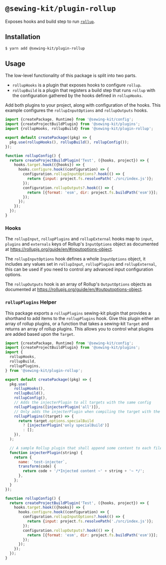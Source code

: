 # `@sewing-kit/plugin-rollup`

Exposes hooks and build step to run [`rollup`](https://rollupjs.org/guide/en/).

## Installation

```bash
$ yarn add @sewing-kit/plugin-rollup
```

## Usage

The low-level functionality of this package is split into two parts.

- `rollupHooks` is a plugin that exposes hooks to configure `rollup`.
- `rollupBuild` is a plugin that registers a build step that runs `rollup` with the configuration gathered by the hooks defined in `rollupHooks`.

Add both plugins to your project, along with configuration of the hooks. This example configures the `rollupInputOptions` and `rollupOutputs` hooks.

```js
import {createPackage, Runtime} from '@sewing-kit/config';
import {createProjectBuildPlugin} from '@sewing-kit/plugins';
import {rollupHooks, rollupBuild} from '@sewing-kit/plugin-rollup';

export default createPackage((pkg) => {
  pkg.use(rollupHooks(), rollupBuild(), rollupConfig());
});

function rollupConfig() {
  return createProjectBuildPlugin('Test', ({hooks, project}) => {
    hooks.target.hook(({hooks}) => {
      hooks.configure.hook((configuration) => {
        configuration.rollupInputOptions?.hook(() => {
          return {input: project.fs.resolvePath('./src/index.js')};
        });
        configuration.rollupOutputs?.hook(() => {
          return [{format: 'esm', dir: project.fs.buildPath('esm')}];
        });
      });
    });
  });
}
```

### Hooks

The `rollupInput`, `rollupPlugins` and `rollupExternal` hooks map to `input`, `plugins` and `externals` keys of Rollup's `InputOptions` object as documented at https://rollupjs.org/guide/en/#inputoptions-object.

The `rollupInputOptions` hook defines a whole `InputOptions` object, it includes any values set in `rollupInput`, `rollupPlugins` and `rollupExternal`, this can be used if you need to control any advanced input configuration options.

The `rollupOutputs` hook is an array of Rollup's `OutputOptions` objects as documented at https://rollupjs.org/guide/en/#outputoptions-object.

### `rollupPlugins` Helper

This package exports a `rollupPlugins` sewing-kit plugin that provides a shorthand to add items to the `rollupPlugins` hook. Give this plugin either an array of rollup plugins, or a function that takes a sewing-kit `Target` and returns an array of rollup plugins. This allows you to control what plugins are added based upon the `Target`.

```js
import {createPackage, Runtime} from '@sewing-kit/config';
import {createProjectBuildPlugin} from '@sewing-kit/plugins';
import {
  rollupHooks,
  rollupBuild,
  rollupPlugins,
} from '@sewing-kit/plugin-rollup';

export default createPackage((pkg) => {
  pkg.use(
    rollupHooks(),
    rollupBuild(),
    rollupConfig(),
    // Adds the injecterPlugin to all targets with the same config
    rollupPlugins([injecterPlugin('all')]),
    // Only adds the injecterPlugin when compiling the target with the specialBuild option set
    rollupPlugins((target) => {
      return target.options.specialBuild
        ? [injecterPlugin('only specialBuild')]
        : [];
    }),
  );

  // A sample Rollup plugin that shall append some content to each file
  function injecterPlugin(string) {
    return {
      name: `test-injecter`,
      transform(code) {
        return code + '/*Injected content ~' + string + '~ */';
      },
    };
  }
});

function rollupConfig() {
  return createProjectBuildPlugin('Test', ({hooks, project}) => {
    hooks.target.hook(({hooks}) => {
      hooks.configure.hook((configuration) => {
        configuration.rollupInputOptions?.hook(() => {
          return {input: project.fs.resolvePath('./src/index.js')};
        });
        configuration.rollupOutputs?.hook(() => {
          return [{format: 'esm', dir: project.fs.buildPath('esm')}];
        });
      });
    });
  });
}
```
